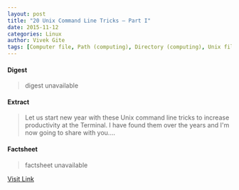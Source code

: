 ```yaml
---
layout: post
title: "20 Unix Command Line Tricks – Part I"
date: 2015-11-12
categories: Linux
author: Vivek Gite
tags: [Computer file, Path (computing), Directory (computing), Unix filesystem, Command-line interface, Sudo, Ls, Tar (computing), Vim (text editor), Chmod, Superuser, Diff utility, Filename, Booting, Xargs, Software, Computing, System software, Utility software, Computer architecture, Storage software, Unix, Data management, Areas of computer science, Computers, Computer data, Information technology management, Operating system technology]
---
```



#### Digest
>digest unavailable

#### Extract
>Let us start new year with these Unix command line tricks to increase productivity at the Terminal. I have found them over the years and I'm now going to share with you....

#### Factsheet
>factsheet unavailable

[Visit Link](http://www.cyberciti.biz/open-source/command-line-hacks/20-unix-command-line-tricks-part-i/)


